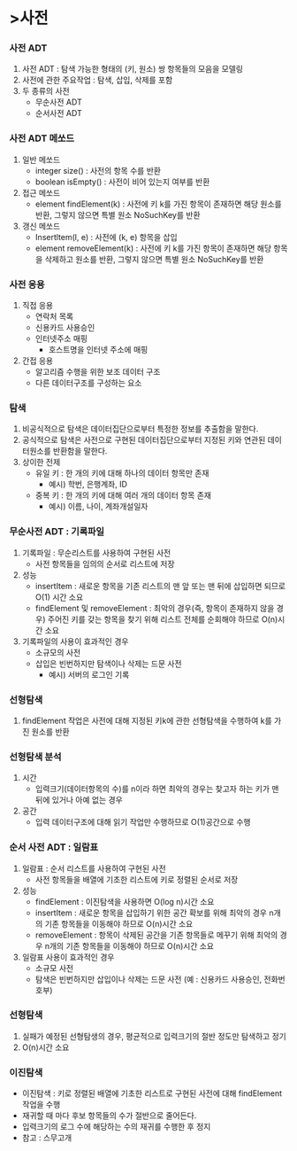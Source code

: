 # <strong>>사전</strong>

### 사전 ADT
1. 사전 ADT : 탐색 가능한 형태의 (키, 원소) 쌍 항목들의 모음을 모델링
2. 사전에 관한 주요작업 : 탐색, 삽입, 삭제를 포함
3. 두 종류의 사전
    - 무순사전 ADT
    - 순서사전 ADT

### 사전 ADT 메쏘드
1. 일반 메쏘드
    - integer size() : 사전의 항목 수를 반환
    - boolean isEmpty() : 사전이 비어 있는지 여부를 반환
2. 접근 메쏘드
    - element findElement(k) : 사전에 키 k를 가진 항목이 존재하면 해당 원소를 반환, 그렇지 않으면 특별 원소 NoSuchKey를 반환
3. 갱신 메쏘드
    - Insertltem(l, e) : 사전에 (k, e) 항목을 삽입
    - element removeElement(k) : 사전에 키 k를 가진 항목이 존재하면 해당 항목을 삭제하고 원소를 반환, 그렇지 않으면 특별 원소 NoSuchKey를 반환

### 사전 응용
1. 직접 응용
    - 연락처 목록
    - 신용카드 사용승인
    - 인터넷주소 매핑
        - 호스트명을 인터넷 주소에 매핑
2. 간접 응용
    - 알고리즘 수행을 위한 보조 데이터 구조
    - 다른 데이터구조를 구성하는 요소

### 탐색
1. 비공식적으로 탐색은 데이터집단으로부터 특정한 정보를 추출함을 말한다.
2. 공식적으로 탐색은 사전으로 구현된 데이터집단으로부터 지정된 키와 연관된 데이터원소를 반환함을 말한다.
3. 상이한 전제
    - 유일 키 : 한 개의 키에 대해 하나의 데이터 항목만 존재
        - 예시) 학번, 은행계좌, ID
    - 중복 키 : 한 개의 키에 대해 여러 개의 데이터 항목 존재
        - 예시) 이름, 나이, 계좌개설일자

### 무순사전 ADT : 기록파일
1. 기록파일 : 무순리스트를 사용하여 구현된 사전
    - 사전 항목들을 임의의 순서로 리스트에 저장
2. 성능
    - insertItem : 새로운 항목을 기존 리스트의 맨 앞 또는 맨 뒤에 삽입하면 되므로 O(1) 시간 소요
    - findElement 및 removeElement : 최악의 경우(즉, 항목이 존재하지 않을 경우) 주어진 키를 갖는 항목을 찾기 위해 리스트 전체를 순회해야 하므로 O(n)시간 소요
3. 기록파일의 사용이 효과적인 경우
    - 소규모의 사전
    - 삽입은 빈번하지만 탐색이나 삭제는 드문 사전
        - 예시) 서버의 로그인 기록

### 선형탐색
1. findElement 작업은 사전에 대해 지정된 키k에 관한 선형탐색을 수행하여 k를 가진 원소를 반환

### 선형탐색 분석
1. 시간
    - 입력크기(데이터항목의 수)를 n이라 하면 최악의 경우는 찾고자 하는 키가 맨 뒤에 있거나 아예 없는 경우
2. 공간
    - 입력 데이터구조에 대해 읽기 작업만 수행하므로 O(1)공간으로 수행

### 순서 사전 ADT : 일람표
1. 일람표 : 순서 리스트를 사용하여 구현된 사전
    - 사전 항목들을 배열에 기초한 리스트에 키로 정렬된 순서로 저장
2. 성능
    - findElement : 이진탐색을 사용하면 O(log n)시간 소요
    - insertItem : 새로운 항목을 삽입하기 위한 공간 확보를 위해 최악의 경우 n개의 기존 항목들을 이동해야 하므로 O(n)시간 소요
    - removeElement : 항목이 삭제된 공간을 기존 항목들로 메꾸기 위해 최악의 경우 n개의 기존 항목들을 이동해야 하므로 O(n)시간 소요
3. 일람표 사용이 효과적인 경우
    - 소규모 사전
    - 탐색은 빈번하지만 삽입이나 삭제는 드문 사전 (예 : 신용카드 사용승인, 전화번호부)

### 선형탐색
1. 실패가 예정된 선형탐생의 경우, 평균적으로 입력크기의 절반 정도만 탐색하고 정기
2. O(n)시간 소요

### 이진탐색
- 이진탐색 : 키로 정렬된 배열에 기초한 리스트로 구현된 사전에 대해 findElement작업을 수행
- 재귀할 때 마다 후보 항목들의 수가 절반으로 줄어든다.
- 입력크기의 로그 수에 해당하는 수의 재귀를 수행한 후 정지
- 참고 : 스무고개



